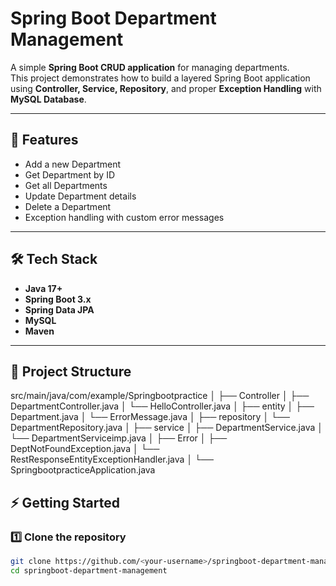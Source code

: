 # Spring Boot Department Management

A simple **Spring Boot CRUD application** for managing departments.  
This project demonstrates how to build a layered Spring Boot application using **Controller, Service, Repository**, and proper **Exception Handling** with **MySQL Database**.

---

## 🚀 Features
- Add a new Department  
- Get Department by ID  
- Get all Departments  
- Update Department details  
- Delete a Department  
- Exception handling with custom error messages  

---

## 🛠️ Tech Stack
- **Java 17+**  
- **Spring Boot 3.x**  
- **Spring Data JPA**  
- **MySQL**  
- **Maven**  

---

## 📂 Project Structure
src/main/java/com/example/Springbootpractice
│
├── Controller
│ ├── DepartmentController.java
│ └── HelloController.java
│
├── entity
│ ├── Department.java
│ └── ErrorMessage.java
│
├── repository
│ └── DepartmentRepository.java
│
├── service
│ ├── DepartmentService.java
│ └── DepartmentServiceimp.java
│
├── Error
│ ├── DeptNotFoundException.java
│ └── RestResponseEntityExceptionHandler.java
│
└── SpringbootpracticeApplication.java


## ⚡ Getting Started

### 1️⃣ Clone the repository
```bash
git clone https://github.com/<your-username>/springboot-department-management.git
cd springboot-department-management





